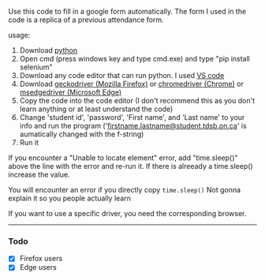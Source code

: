 Use this code to fill in a google form automatically.
The form I used in the code is a replica of a previous attendance form.

usage:
    
   1.  Download [python](https://www.python.org/downloads/) 
   2.  Open cmd (press windows key and type cmd.exe) and type "pip install selenium" 
   3.  Download any code editor that can run python. I used [VS code](https://code.visualstudio.com/) 
   4.  Download [geckodriver (Mozilla Firefox)](https://github.com/mozilla/geckodriver/releases) or [chromedriver (Chrome)](https://chromedriver.chromium.org/downloads) or [msedgedriver (Microsoft Edge)](https://developer.microsoft.com/en-us/microsoft-edge/tools/webdriver/)
   5.  Copy the code into the code editor (I don't recommend this as you don't learn anything or at least understand the code) 
   6.  Change 'student id', 'password', 'First name', and 'Last name' to your info and run the program ('firstname.lastname@student.tdsb.on.ca' is aumatically changed with the f-string)
   7.  Run it

If you encounter a "Unable to locate element" error, add "time.sleep()" above the line with the error and re-run it.
If there is alreeady a time.sleep() increase the value.

You will encounter an error if you directly copy ```time.sleep()```
Not gonna explain it so you people actually learn

If you want to use a specific driver, you need the corresponding browser.

------------------------------------------

### Todo

- [x] Firefox users
- [x] Edge users
